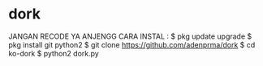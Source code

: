 # dork
JANGAN RECODE YA ANJENGG
CARA INSTAL :
$ pkg update upgrade
$ pkg install git python2
$ git clone https://github.com/adenprma/dork
$ cd ko-dork
$ python2 dork.py
